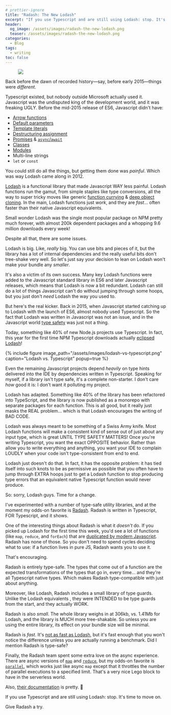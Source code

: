 ```yaml
---
# prettier-ignore
title: "Radash: The New Lodash"
excerpt: "If you use Typescript and are still using Lodash: stop. It's time for a change Give Radash a try!"
header:
  og_image: /assets/images/radash-the-new-lodash.png
  teaser: /assets/images/radash-the-new-lodash.png
categories:
  - Blog
tags:
  - writing
toc: false
---
```


<figure class="align-left" style="margin-top: 10px; margin-bottom: 10px; width: 150px;">
    <img src="{{ site.url }}{{ site.baseurl }}/assets/images/radash-the-new-lodash.png">
</figure>

Back before the dawn of recorded history—say, before early 2015—things were _different_.

Typescript existed, but nobody outside Microsoft actually used it. Javascript was the undisputed king of the development world, and it was freaking UGLY. Before the mid-2015 release of ES6, Javascript didn't have:

- [Arrow functions](https://developer.mozilla.org/en-US/docs/Web/JavaScript/Reference/Functions/Arrow_functions)
- [Default parameters](https://developer.mozilla.org/en-US/docs/Web/JavaScript/Reference/Functions/Default_parameters)
- [Template literals](https://developer.mozilla.org/en-US/docs/Web/JavaScript/Reference/Template_literals)
- [Destructuring assignment](https://developer.mozilla.org/en-US/docs/Web/JavaScript/Reference/Operators/Destructuring_assignment)
- [Promises](https://developer.mozilla.org/en-US/docs/Web/JavaScript/Reference/Global_Objects/Promise) & [`async`/`await`](https://developer.mozilla.org/en-US/docs/Web/JavaScript/Reference/Statements/async_function)
- [Classes](https://developer.mozilla.org/en-US/docs/Web/JavaScript/Reference/Classes)
- [Modules](https://developer.mozilla.org/en-US/docs/Web/JavaScript/Guide/Modules)
- Multi-line strings
- `let` or `const`

You could still do all the things, but getting them done was _painful_. Which was way Lodash came along in 2012.

[Lodash](https://lodash.com/) is a functional library that made Javascript WAY less painful. Lodash functions run the gamut, from simple staples like type conversions, all the way to super tricky moves like generic [function currying](https://www.linkedin.com/pulse/what-currying-javascript-arjunan-k/) & [deep object cloning](https://stackoverflow.com/questions/728360/how-do-i-correctly-clone-a-javascript-object). In the main, Lodash functions just _work_, and they are _fast_... often faster than their native Javascript equivalents.

Small wonder Lodash was the single most popular package on NPM pretty much forever, with almost 200k dependent packages and a whopping 9.6 million downloads every week!

Despite all that, there are some issues.

Lodash is big. Like, _really_ big. You can use bits and pieces of it, but the library has a lot of internal dependencies and the really useful bits don't tree-shake very well. So let's just say your decision to lean on Lodash won't make your bundle any _smaller_.

It's also a victim of its own success. Many key Lodash functions were added to the Javascript standard library in ES6 and later Javascript releases, which means that Lodash is now a bit redundant. Lodash can still do a lot of things Javascript can't do without jumping through some hoops, but you just don't _need_ Lodash the way you used to.

But here's the real kicker. Back in 2015, when Javascript started catching up to Lodash with the launch of ES6, almost nobody used Typescript. So the fact that Lodash was written in Javascript was not an issue, and in the Javascript world [type safety](https://www.baeldung.com/cs/type-safety-programming#:~:text=Type%20safety%20in%20the%20source,operation%20on%20the%20underlying%20object.) was just not a thing.

Today, something like 40% of new Node.js projects use Typescript. In fact, this year for the first time NPM Typescript downloads actually [eclipsed Lodash](https://npmtrends.com/lodash-vs-typescript)!

{% include figure image_path="/assets/images/lodash-vs-typescript.png" caption="Lodash vs. Typescript" popup=true %}

Even the remaining Javascript projects depend _heavily_ on type hints delivered into the IDE by dependencies written in Typescript. Speaking for myself, if a library isn't type safe, it's a complete non-starter. I don't care _how_ good it is: I don't want it polluting my project.

Lodash has adapted. Something like 40% of the library has been refactored into TypeScript, and the library is now published as a monorepo with separate packages for each function. This is all good, but it really just masks the REAL problem... which is that Lodash encourages the writing of BAD CODE.

Lodash was always meant to be something of a Swiss Army knife. Most Lodash functions will make a consistent kind of sense out of just about any input type, which is great UNTIL TYPE SAFETY MATTERS! Once you're writing Typescript, you want the exact OPPOSITE behavior. Rather than allow you to write everything and anything, you want your IDE to complain LOUDLY when your code isn't type-consistent from end to end.

Lodash just doesn't do that. In fact, it has the opposite problem: it has tied itself into such knots to be as permissive as possible that you often have to jump through EXTRA hoops just to get a Lodash function to stop producing type errors that an equivalent native Typescript function would never produce.

So: sorry, Lodash guys. Time for a change.

I've experimented with a number of type-safe utility libraries, and at the moment my odds-on favorite is [Radash](https://github.com/sodiray/radash). Radash is written in Typescript, FOR Typescript, and it shows.

One of the interesting things about Radash is what it _doesn't_ do. If you picked up Lodash for the first time this week, you'd see a lot of functions (like `map`, `reduce`, and `forEach`) that are [duplicated by modern Javascript](https://npmtrends.com/lodash-vs-typescript). Radash has none of those. So you don't need to spend cycles deciding what to use: if a function lives in pure JS, Radash wants you to use it.

That's encouraging.

Radash is entirely type-safe. The types that come out of a function are the expected transformations of the types that go in, every time... and they're all Typescript native types. Which makes Radash type-compatible with just about anything.

Moreover, like Lodash, Radash includes a small library of type guards. Unlike the Lodash equivalents , they were INTENDED to be type guards from the start, and they actually WORK.

Radash is also _small_. The whole library weighs in at 306kb, vs. 1.41Mb for Lodash, and the library is MUCH more tree-shakable. So unless you are using the entire library, its effect on your bundle size will be minimal.

Radash is _fast_. It's [not as fast as Lodash](https://www.measurethat.net/Benchmarks/Show/30554/1/lodash-vs-radash-3), but it's fast enough that you won't notice the difference unless you are actually running a benchmark. Did I mention Radash is type-safe?

Finally, the Radash team spent some extra love on the async experience. There are async versions of [`map`](https://radash-docs.vercel.app/docs/async/map) and [`reduce`](https://radash-docs.vercel.app/docs/async/reduce), but my odds-on favorite is [`parallel`](https://radash-docs.vercel.app/docs/async/parallel), which works just like async `map` except that it throttles the number of parallel executions to a specified limit. That's a very nice Lego block to have in the serverless world.

Also, [their documentation](https://radash-docs.vercel.app/docs/getting-started) is pretty. 🤣

If you use Typescript and are still using Lodash: stop. It's time to move on.

Give Radash a try.
